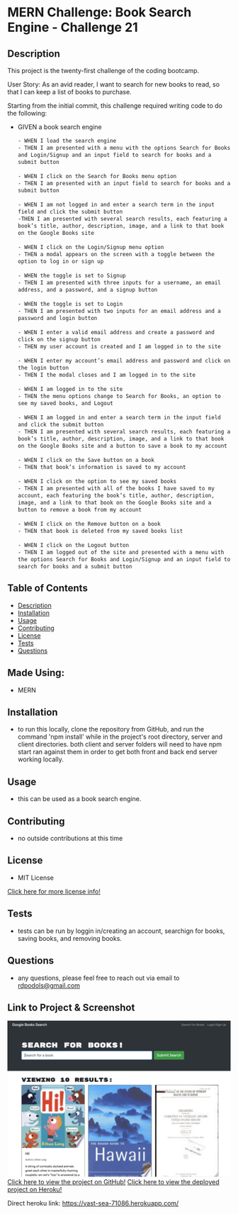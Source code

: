 # MERN Challenge: Book Search Engine - Challenge 21

## Description
This project is the twenty-first challenge of the coding bootcamp.

User Story: As an avid reader, I want to search for new books to read, so that I can keep a list of books to purchase.

Starting from the initial commit, this challenge required writing code to do the following:
*   GIVEN a book search engine

        - WHEN I load the search engine
        - THEN I am presented with a menu with the options Search for Books and Login/Signup and an input field to search for books and a submit button

        - WHEN I click on the Search for Books menu option
        - THEN I am presented with an input field to search for books and a 
        submit button

        - WHEN I am not logged in and enter a search term in the input field and click the submit button
        -THEN I am presented with several search results, each featuring a book’s title, author, description, image, and a link to that book on the Google Books site

        - WHEN I click on the Login/Signup menu option
        - THEN a modal appears on the screen with a toggle between the option to log in or sign up

        - WHEN the toggle is set to Signup
        - THEN I am presented with three inputs for a username, an email address, and a password, and a signup button

        - WHEN the toggle is set to Login
        - THEN I am presented with two inputs for an email address and a password and login button

        - WHEN I enter a valid email address and create a password and click on the signup button
        - THEN my user account is created and I am logged in to the site

        - WHEN I enter my account’s email address and password and click on the login button
        - THEN I the modal closes and I am logged in to the site

        - WHEN I am logged in to the site
        - THEN the menu options change to Search for Books, an option to see my saved books, and Logout

        - WHEN I am logged in and enter a search term in the input field and click the submit button
        - THEN I am presented with several search results, each featuring a book’s title, author, description, image, and a link to that book on the Google Books site and a button to save a book to my account

        - WHEN I click on the Save button on a book
        - THEN that book’s information is saved to my account

        - WHEN I click on the option to see my saved books
        - THEN I am presented with all of the books I have saved to my account, each featuring the book’s title, author, description, image, and a link to that book on the Google Books site and a button to remove a book from my account

        - WHEN I click on the Remove button on a book
        - THEN that book is deleted from my saved books list

        - WHEN I click on the Logout button
        - THEN I am logged out of the site and presented with a menu with the options Search for Books and Login/Signup and an input field to search for books and a submit button

## Table of Contents
- [Description](#description)
- [Installation](#installation)
- [Usage](#usage)
- [Contributing](#contributing)
- [License](#license)
- [Tests](#tests)
- [Questions](#questions)

## Made Using:
* MERN

## Installation
* to run this locally, clone the repository from GitHub, and run the command 'npm install' while in the project's root directory, server and client directories.  both client and server folders will need to have npm start ran against them in order to get both front and back end server working locally.  

## Usage
* this can be used as a book search engine.

## Contributing
* no outside contributions at this time

## License
* MIT License

[Click here for more license info!](https://choosealicense.com/licenses/mit/)

## Tests
* tests can be run by loggin in/creating an account, searchign for books, saving books, and removing books.

## Questions
* any questions, please feel free to reach out via email to rdpodols@gmail.com

## Link to Project & Screenshot
![book-search-engine Screenshot)](/assets/images/applicationImage2.png) 
[Click here to view the project on GitHub!](https://github.com/rpodols/book-search-engine)
[Click here to view the deployed project on Heroku!](https://vast-sea-71086.herokuapp.com/)

Direct heroku link: https://vast-sea-71086.herokuapp.com/




